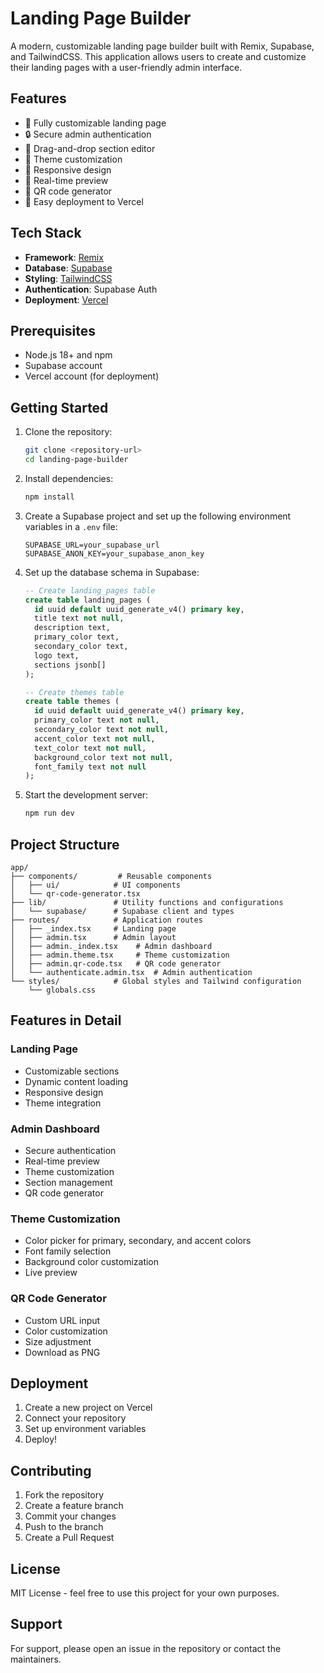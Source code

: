 # Landing Page Builder

A modern, customizable landing page builder built with Remix, Supabase, and TailwindCSS. This application allows users to create and customize their landing pages with a user-friendly admin interface.

## Features

- 🎨 Fully customizable landing page
- 🔒 Secure admin authentication
- 🎯 Drag-and-drop section editor
- 🎨 Theme customization
- 📱 Responsive design
- 🔄 Real-time preview
- 📱 QR code generator
- 🚀 Easy deployment to Vercel

## Tech Stack

- **Framework**: [Remix](https://remix.run)
- **Database**: [Supabase](https://supabase.com)
- **Styling**: [TailwindCSS](https://tailwindcss.com)
- **Authentication**: Supabase Auth
- **Deployment**: [Vercel](https://vercel.com)

## Prerequisites

- Node.js 18+ and npm
- Supabase account
- Vercel account (for deployment)

## Getting Started

1. Clone the repository:
   ```bash
   git clone <repository-url>
   cd landing-page-builder
   ```

2. Install dependencies:
   ```bash
   npm install
   ```

3. Create a Supabase project and set up the following environment variables in a `.env` file:
   ```env
   SUPABASE_URL=your_supabase_url
   SUPABASE_ANON_KEY=your_supabase_anon_key
   ```

4. Set up the database schema in Supabase:
   ```sql
   -- Create landing_pages table
   create table landing_pages (
     id uuid default uuid_generate_v4() primary key,
     title text not null,
     description text,
     primary_color text,
     secondary_color text,
     logo text,
     sections jsonb[]
   );

   -- Create themes table
   create table themes (
     id uuid default uuid_generate_v4() primary key,
     primary_color text not null,
     secondary_color text not null,
     accent_color text not null,
     text_color text not null,
     background_color text not null,
     font_family text not null
   );
   ```

5. Start the development server:
   ```bash
   npm run dev
   ```

## Project Structure

```
app/
├── components/         # Reusable components
│   ├── ui/            # UI components
│   └── qr-code-generator.tsx
├── lib/               # Utility functions and configurations
│   └── supabase/      # Supabase client and types
├── routes/            # Application routes
│   ├── _index.tsx     # Landing page
│   ├── admin.tsx      # Admin layout
│   ├── admin._index.tsx    # Admin dashboard
│   ├── admin.theme.tsx     # Theme customization
│   ├── admin.qr-code.tsx   # QR code generator
│   └── authenticate.admin.tsx  # Admin authentication
└── styles/            # Global styles and Tailwind configuration
    └── globals.css
```

## Features in Detail

### Landing Page
- Customizable sections
- Dynamic content loading
- Responsive design
- Theme integration

### Admin Dashboard
- Secure authentication
- Real-time preview
- Theme customization
- Section management
- QR code generator

### Theme Customization
- Color picker for primary, secondary, and accent colors
- Font family selection
- Background color customization
- Live preview

### QR Code Generator
- Custom URL input
- Color customization
- Size adjustment
- Download as PNG

## Deployment

1. Create a new project on Vercel
2. Connect your repository
3. Set up environment variables
4. Deploy!

## Contributing

1. Fork the repository
2. Create a feature branch
3. Commit your changes
4. Push to the branch
5. Create a Pull Request

## License

MIT License - feel free to use this project for your own purposes.

## Support

For support, please open an issue in the repository or contact the maintainers.

